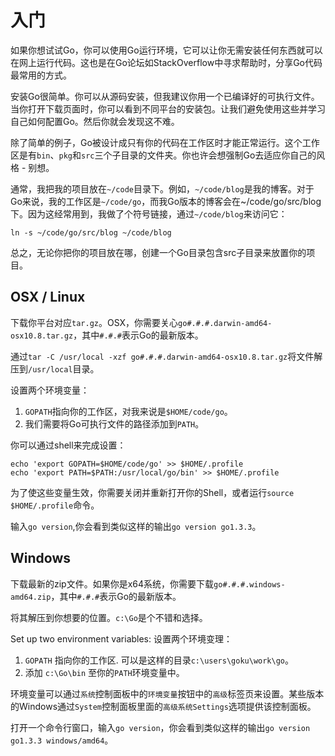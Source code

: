 # 入门
如果你想试试Go，你可以使用Go运行环境，它可以让你无需安装任何东西就可以在网上运行代码。这也是在Go论坛如StackOverflow中寻求帮助时，分享Go代码最常用的方式。

安装Go很简单。你可以从源码安装，但我建议你用一个已编译好的可执行文件。当你打开下载页面时，你可以看到不同平台的安装包。让我们避免使用这些并学习自己如何配置Go。然后你就会发现这不难。

除了简单的例子，Go被设计成只有你的代码在工作区时才能正常运行。这个工作区是有`bin`、`pkg`和`src`三个子目录的文件夹。你也许会想强制Go去适应你自己的风格 - 别想。

通常，我把我的项目放在`~/code`目录下。例如，`~/code/blog`是我的博客。对于Go来说，我的工作区是`~/code/go`，而我Go版本的博客会在~/code/go/src/blog下。因为这经常用到，我做了个符号链接，通过`~/code/blog`来访问它：

	ln -s ~/code/go/src/blog ~/code/blog

总之，无论你把你的项目放在哪，创建一个Go目录包含src子目录来放置你的项目。

## OSX / Linux

下载你平台对应`tar.gz`。OSX，你需要关心`go#.#.#.darwin-amd64-osx10.8.tar.gz`，其中`#.#.#`表示Go的最新版本。

通过`tar -C /usr/local -xzf go#.#.#.darwin-amd64-osx10.8.tar.gz`将文件解压到`/usr/local`目录。

设置两个环境变量：

1. `GOPATH`指向你的工作区，对我来说是`$HOME/code/go`。
2. 我们需要将Go可执行文件的路径添加到`PATH`。

你可以通过shell来完成设置：
	
    echo 'export GOPATH=$HOME/code/go' >> $HOME/.profile
    echo 'export PATH=$PATH:/usr/local/go/bin' >> $HOME/.profile

为了使这些变量生效，你需要关闭并重新打开你的Shell，或者运行`source $HOME/.profile`命令。

输入`go version`,你会看到类似这样的输出`go version go1.3.3`。

## Windows
下载最新的zip文件。如果你是x64系统，你需要下载`go#.#.#.windows-amd64.zip`，其中`#.#.#`表示Go的最新版本。

将其解压到你想要的位置。`c:\Go`是个不错和选择。

Set up two environment variables:
设置两个环境变理：
  1. `GOPATH` 指向你的工作区. 可以是这样的目录`c:\users\goku\work\go`。
  2. 添加 `c:\Go\bin` 至你的`PATH`环境变量中。

环境变量可以通过`系统`控制面板中的`环境变量`按钮中的`高级`标签页来设置。某些版本的Windows通过`System`控制面板里面的`高级系统Settings`选项提供该控制面板。

打开一个命令行窗口，输入`go version`，你会看到类似这样的输出`go version go1.3.3 windows/amd64`。
